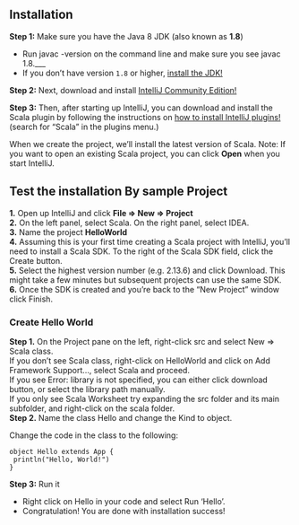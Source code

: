 ## Installation

**Step 1:**  Make sure you have the Java 8 JDK (also known as **1.8**)
  - Run javac -version on the command line and make sure you see javac 1.8.___
  - If you don’t have version `1.8` or higher, [install the JDK!](https://www.oracle.com/java/technologies/javase/javase-jdk8-downloads.html)  
  
**Step 2:** Next, download and install [IntelliJ Community Edition!](https://www.jetbrains.com/idea/download/#section=mac)

**Step 3:** Then, after starting up IntelliJ, you can download and install the Scala plugin by following the instructions on [how to install IntelliJ plugins!](https://www.jetbrains.com/help/idea/managing-plugins.html) (search for “Scala” in the plugins menu.)

When we create the project, we’ll install the latest version of Scala. Note: If you want to open an existing Scala project, you can click **Open** when you start IntelliJ.

## Test the installation By sample Project
**1.** Open up IntelliJ and click **File => New => Project**  
**2.** On the left panel, select Scala. On the right panel, select IDEA.  
**3.** Name the project **HelloWorld**  
**4.** Assuming this is your first time creating a Scala project with IntelliJ, you’ll need to install a Scala SDK. To the right of the Scala SDK field, click the Create button.   
**5.** Select the highest version number (e.g. 2.13.6) and click Download. This might take a few minutes but subsequent projects can use the same SDK.  
**6.** Once the SDK is created and you’re back to the “New Project” window click Finish.  

### Create Hello World 
 **Step 1.** On the Project pane on the left, right-click src and select New => Scala class.   
 If you don’t see Scala class, right-click on HelloWorld and click on Add Framework Support…, select Scala and proceed.  
 If you see Error: library is not specified, you can either click download button, or select the library path manually.  
 If you only see Scala Worksheet try expanding the src folder and its main subfolder, and right-click on the scala folder.    
 **Step 2.** Name the class Hello and change the Kind to object.  
 
 Change the code in the class to the following:  
 ```
 object Hello extends App {
  println("Hello, World!")
}
```

**Step 3:** Run it 

 - Right click on Hello in your code and select Run ‘Hello’.
 - Congratulation! You are done with installation success!







